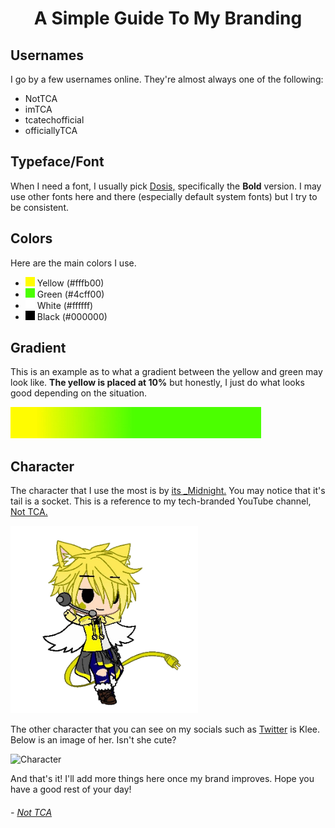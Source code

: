 <h1 align="center">A Simple Guide To My Branding</h1>

<!-- Usernames -->
## Usernames
I go by a few usernames online. They're almost always one of the following:
- NotTCA
- imTCA
- tcatechofficial
- officiallyTCA

<!-- Typeface -->
## Typeface/Font
When I need a font, I usually pick [Dosis,](https://fonts.google.com/specimen/Dosis) specifically the **Bold** version. I may use other fonts here and there (especially default system fonts) but I try to be consistent.

<!-- Colors -->
## Colors
Here are the main colors I use.
- ![Yellow](./colors/yellow.jpg?raw=true) Yellow (#fffb00)
- ![Green](./colors/green.jpg?raw=true) Green (#4cff00)
- ![White](./colors/white.jpg?raw=true) White (#ffffff)
- ![Black](./colors/black.jpg?raw=true) Black (#000000)

<!-- Gradient -->
## Gradient
This is an example as to what a gradient between the yellow and green may look like. **The yellow is placed at 10%** but honestly, I just do what looks good depending on the situation.

![Gradient](./colors/gradient.jpg?raw=true)

<!-- Character -->
## Character
The character that I use the most is by <span>[its _Midnight.](https://youtube.com/c/ItsMidnight)</span> You may notice that it's tail is a socket. This is a reference to my tech-branded YouTube channel, [Not TCA.](https://youtube.com/c/NotTCA)

<img src="./images/character.png?raw=true" width="300px" alt="Character" />

The other character that you can see on my socials such as [Twitter](https://twitter.com/imTCA_) is Klee. Below is an image of her. Isn't she cute?

<img src="https://i.imgur.com/6f7j6Y7.png" width="300px" alt="Character" />

And that's it! I'll add more things here once my brand improves. Hope you have a good rest of your day!

###### - [Not TCA](https://github.com/NotTCA)
